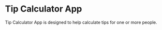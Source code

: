 # Tip Calculator App

Tip Calculator App is designed to help calculate tips for one or more people.
